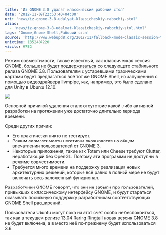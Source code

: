 ```yaml
---
title: 'Из GNOME 3.8 удалят классический рабочий стол'
date: '2012-11-09T22:53:40+04:00'
uri: 'news/iz-gnome-3-8-udalyat-klassicheskiy-rabochiy-stol'
alias: 
  - 'news/iz-gnome-3-8-udalyat-klassicheskiy-rabochiy-stol.html'
tags: 'Gnome,Gnome Shell,Рабочий стол'
source: 'http://www.webupd8.org/2012/11/fallback-mode-classic-session-to-be.html'
unixtime: 1352487220
visits: 6752
---
```

Режим совместимости, также известный, как классическая сессия GNOME, больше [не будет поддерживаться](https://mail.gnome.org/archives/release-team/2012-November/msg00009.html) со следующего стабильного релиза GNOME 3.8. Пользователям с устаревшими графическими картами будет предлагаться всё тот же GNOME Shell, но запущенный с помощью видеодрайвера llvmpipe, как, например, это было сделано для Unity в Ubuntu 12.10.

[![](img/2012/11/09/22-00/1363566149.jpg)](store/farm2.staticflickr.com/1305/1363566149_fd3092b0af_z_d.jpg?zz=1)

Основной причиной удаления стало отсутствие какой-либо активной разработки на протяжении уже достаточно длительно периода времени.

Среди других причин:

*   Его практически никто не тестирует.
*   Режим совместимости негативно сказывается на общем впечатлении пользователей от GNOME 3.
*   Некоторые приложения, такие как Totem или Cheese требуют Clutter, неработающий без OpenGL. Поэтому эти программы не доступны в режиме совместимости.
*   Требуется много времени на поддержку реализации новых архитектурных решений, которые всё равно в полной мере не будут включать весь заложенный функционал.

Разработчики GNOME говорят, что они не забыли про пользователей, привыкших к классическому интерфейсу GNOME, и будут стараться оказывать посильную поддержку разработчикам соответствующих GNOME Shell расширений.

Пользователи Ubuntu могут пока на этот счёт особо не беспокоиться, так как в текущем релизе 13.04 Raring Ringtail новая версия GNOME 3.8 не будет включена, а в место неё по-прежнему будет использоваться 3.6.
